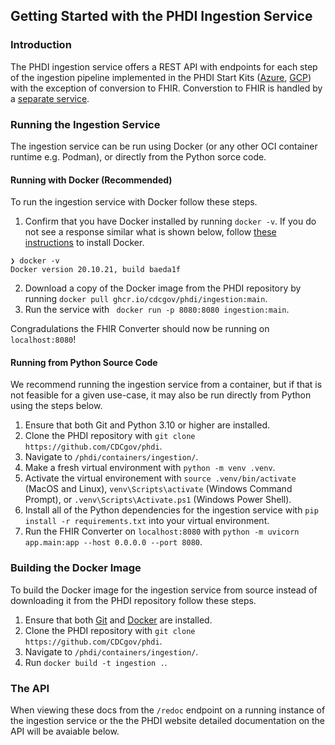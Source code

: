 ## Getting Started with the PHDI Ingestion Service

### Introduction
The PHDI ingestion service offers a REST API with endpoints for each step of the ingestion pipeline implemented in the PHDI Start Kits ([Azure](https://github.com/CDCgov/phdi-azure), [GCP](https://github.com/CDCgov/phdi-google-cloud)) with the exception of conversion to FHIR. Converstion to FHIR is handled by a [separate service](https://github.com/CDCgov/phdi/tree/main/containers/fhir-converter).

### Running the Ingestion Service

The ingestion service can be run using Docker (or any other OCI container runtime e.g. Podman), or directly from the Python sorce code.

#### Running with Docker (Recommended)

To run the ingestion service with Docker follow these steps.
1. Confirm that you have Docker installed by running `docker -v`. If you do not see a response similar what is shown below, follow [these instructions](https://docs.docker.com/get-docker/) to install Docker.
```
❯ docker -v
Docker version 20.10.21, build baeda1f
``` 
2. Download a copy of the Docker image from the PHDI repository by running `docker pull ghcr.io/cdcgov/phdi/ingestion:main`.
3. Run the service with ` docker run -p 8080:8080 ingestion:main`.

Congradulations the FHIR Converter should now be running on `localhost:8080`!

#### Running from Python Source Code

We recommend running the ingestion service from a container, but if that is not feasible for a given use-case, it may also be run directly from Python using the steps below.

1. Ensure that both Git and Python 3.10 or higher are installed.
2. Clone the PHDI repository with `git clone https://github.com/CDCgov/phdi`.
3. Navigate to `/phdi/containers/ingestion/`.
4. Make a fresh virtual environment with `python -m venv .venv`.
5. Activate the virtual environement with `source .venv/bin/activate` (MacOS and Linux), `venv\Scripts\activate` (Windows Command Prompt), or `.venv\Scripts\Activate.ps1` (Windows Power Shell).
5. Install all of the Python dependencies for the ingestion service with `pip install -r requirements.txt` into your virtual environment.
6. Run the FHIR Converter on `localhost:8080` with `python -m uvicorn app.main:app --host 0.0.0.0 --port 8080`. 

### Building the Docker Image

To build the Docker image for the ingestion service from source instead of downloading it from the PHDI repository follow these steps.
1. Ensure that both [Git](https://git-scm.com/book/en/v2/Getting-Started-Installing-Git) and [Docker](https://docs.docker.com/get-docker/) are installed.
2. Clone the PHDI repository with `git clone https://github.com/CDCgov/phdi`.
3. Navigate to `/phdi/containers/ingestion/`.
4. Run `docker build -t ingestion .`.

### The API 

When viewing these docs from the `/redoc` endpoint on a running instance of the ingestion service or the the PHDI website detailed documentation on the API will be avaiable below. 